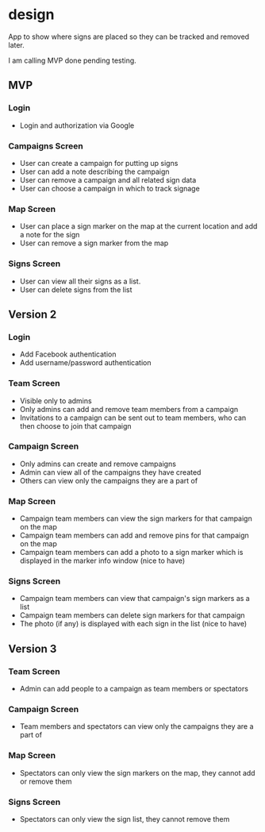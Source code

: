 # design
App to show where signs are placed so they can be tracked and removed later.

I am calling MVP done pending testing.

## MVP

### Login
* Login and authorization via Google

### Campaigns Screen
* User can create a campaign for putting up signs
* User can add a note describing the campaign
* User can remove a campaign and all related sign data
* User can choose a campaign in which to track signage

### Map Screen
* User can place a sign marker on the map at the current location and add a note for the sign
* User can remove a sign marker from the map

### Signs Screen
* User can view all their signs as a list.
* User can delete signs from the list


## Version 2
### Login
* Add Facebook authentication
* Add username/password authentication

### Team Screen
* Visible only to admins
* Only admins can add and remove team members from a campaign
* Invitations to a campaign can be sent out to team members, who can then choose to join that campaign

### Campaign Screen
* Only admins can create and remove campaigns
* Admin can view all of the campaigns they have created
* Others can view only the campaigns they are a part of

### Map Screen
* Campaign team members can view the sign markers for that campaign on the map
* Campaign team members can add and remove pins for that campaign on the map
* Campaign team members can add a photo to a sign marker which is displayed in the marker info window (nice to have)

### Signs Screen
* Campaign team members can view that campaign's sign markers as a list
* Campaign team members can delete sign markers for that campaign
* The photo (if any) is displayed with each sign in the list (nice to have)


## Version 3
### Team Screen
* Admin can add people to a campaign as team members or spectators

### Campaign Screen
* Team members and spectators can view only the campaigns they are a part of

### Map Screen
* Spectators can only view the sign markers on the map, they cannot add or remove them

### Signs Screen
* Spectators can only view the sign list, they cannot remove them
